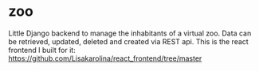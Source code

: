 # zoo
Little Django backend to manage the inhabitants of a virtual zoo. Data can be retrieved, updated, deleted and created via REST api. 
This is the react frontend I built for it: https://github.com/Lisakarolina/react_frontend/tree/master
